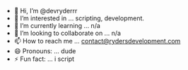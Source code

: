 - 👋 Hi, I’m @devryderrr
- 👀 I’m interested in ... scripting, development.
- 🌱 I’m currently learning ... n/a
- 💞️ I’m looking to collaborate on ... n/a
- 📫 How to reach me ... contact@rydersdevelopment.com  
- 😄 Pronouns: ... dude
- ⚡ Fun fact: ... i script

<!---
devryderrr/devryderrr is a ✨ special ✨ repository because its `README.md` (this file) appears on your GitHub profile.
You can click the Preview link to take a look at your changes.
--->
